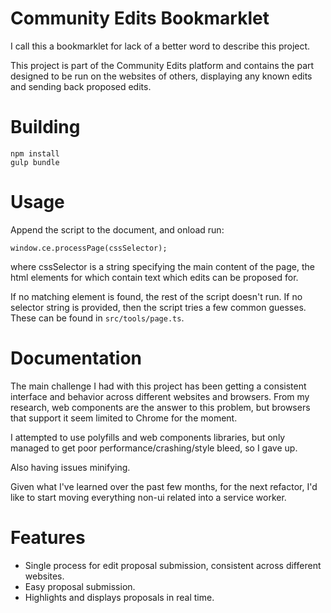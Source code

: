 # Community Edits Bookmarklet

I call this a bookmarklet for lack of a better word to describe this project.

This project is part of the Community Edits platform and contains the part designed to be run on the websites of others, displaying any known edits and sending back proposed edits.


# Building
```
npm install
gulp bundle
```

# Usage
Append the script to the document, and onload run:
```
window.ce.processPage(cssSelector);
```
where cssSelector is a string specifying the main content of the page, the html elements for which contain text which edits can be proposed for.

If no matching element is found, the rest of the script doesn't run. If no selector string is provided, then the script tries a few common guesses. These can be found in `src/tools/page.ts`.

# Documentation

The main challenge I had with this project has been getting a consistent interface and behavior across different websites and browsers. From my research, web components are the answer to this problem, but browsers that support it seem limited to Chrome for the moment.

I attempted to use polyfills and web components libraries, but only managed to get poor performance/crashing/style bleed, so I gave up.

Also having issues minifying.

Given what I've learned over the past few months, for the next refactor, I'd like to start moving everything non-ui related into a service worker.

# Features

- Single process for edit proposal submission, consistent across different websites.
- Easy proposal submission.
- Highlights and displays proposals in real time.
